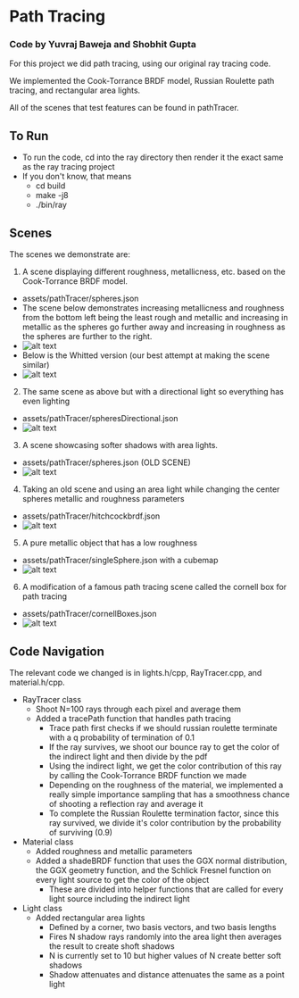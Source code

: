 # Path Tracing

### Code by Yuvraj Baweja and Shobhit Gupta

For this project we did path tracing, using our original ray tracing code.

We implemented the Cook-Torrance BRDF model, Russian Roulette path tracing, and rectangular area lights.

All of the scenes that test features can be found in pathTracer.

## To Run
- To run the code, cd into the ray directory then render it the exact same as the ray tracing project
- If you don't know, that means 
  - cd build
  - make -j8
  - ./bin/ray

## Scenes 
The scenes we demonstrate are:


1. A scene displaying different roughness, metallicness, etc. based on the Cook-Torrance BRDF model.
- assets/pathTracer/spheres.json
- The scene below demonstrates increasing metallicness and roughness from the bottom left being the least rough and metallic and increasing in metallic as the spheres go further away and increasing in roughness as the spheres are further to the right.
- ![alt text](ray/spheresImage.png)
- Below is the Whitted version (our best attempt at making the scene similar)
- ![alt text](ray/whittedSpheresImage.png)
2. The same scene as above but with a directional light so everything has even lighting
- assets/pathTracer/spheresDirectional.json
- ![alt text](ray/spheresDirectionalImage.png)
3. A scene showcasing softer shadows with area lights.
- assets/pathTracer/spheres.json (OLD SCENE)
- ![alt text](ray/softShadows.png)
4. Taking an old scene and using an area light while changing the center spheres metallic and roughness parameters
- assets/pathTracer/hitchcockbrdf.json
- ![alt text](ray/hitchcockbrdf.png)
5. A pure metallic object that has a low roughness
- assets/pathTracer/singleSphere.json with a cubemap
- ![alt text](ray/lowroughnessHighMetallic.png)
6. A modification of a famous path tracing scene called the cornell box for path tracing
- assets/pathTracer/cornellBoxes.json
- ![alt text](ray/cornellBoxImage.png)

## Code Navigation
The relevant code we changed is in lights.h/cpp, RayTracer.cpp, and material.h/cpp.

- RayTracer class
  - Shoot N=100 rays through each pixel and average them
  - Added a tracePath function that handles path tracing
    - Trace path first checks if we should russian roulette terminate with a q probability of termination of 0.1
    - If the ray survives, we shoot our bounce ray to get the color of the indirect light and then divide by the pdf
    - Using the indirect light, we get the color contribution of this ray by calling the Cook-Torrance BRDF function we made
    - Depending on the roughness of the material, we implemented a really simple importance sampling that has a smoothness chance of shooting a reflection ray and average it
    - To complete the Russian Roulette termination factor, since this ray survived, we divide it's color contribution by the probability of surviving (0.9)
- Material class
  - Added roughness and metallic parameters
  - Added a shadeBRDF function that uses the GGX normal distribution, the GGX geometry function, and the Schlick Fresnel function on every light source to get the color of the object
    - These are divided into helper functions that are called for every light source including the indirect light
- Light class
  - Added rectangular area lights
    - Defined by a corner, two basis vectors, and two basis lengths
    - Fires N shadow rays randomly into the area light then averages the result to create shoft shadows
    - N is currently set to 10 but higher values of N create better soft shadows
    - Shadow attenuates and distance attenuates the same as a point light